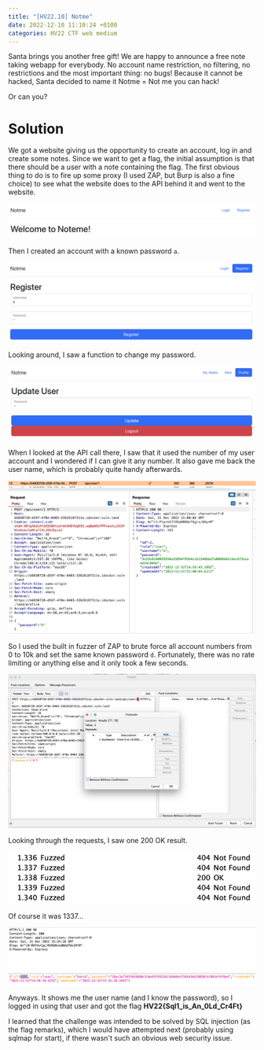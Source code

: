 ```yaml
---
title: "[HV22.10] Notme"
date: 2022-12-10 11:10:24 +0100
categories: HV22 CTF web medium
---
```


Santa brings you another free gift! We are happy to announce a free note taking webapp for everybody. No account name restriction, no filtering, no restrictions and the most important thing: no bugs! Because it cannot be hacked, Santa decided to name it Notme = Not me you can hack!

Or can you?

# Solution

We got a website giving us the opportunity to create an account, log in and create some notes. Since we want to get a flag, the initial assumption is that there should be a user with a note containing the flag. The first obvious thing to do is to fire up some proxy (I used ZAP, but Burp is also a fine choice) to see what the website does to the API behind it and went to the website.

![website](/assets/hv22/hv22_10_website.png)

Then I created an account with a known password `a`.

![registration](/assets/hv22/hv22_10_register.png)

Looking around, I saw a function to change my password.

![change password function](/assets/hv22/hv22_10_changepassword.png)

When I looked at the API call there, I saw that it used the number of my user account and I wondered if I can give it any number. It also gave me back the user name, which is probably quite handy afterwards.

![request](/assets/hv22/hv22_10_request.png)

So I used the built in fuzzer of ZAP to brute force all account numbers from 0 to 10k and set the same known password `d`. Fortunately, there was no rate limiting or anything else and it only took a few seconds.

![configuration of the fuzzer](/assets/hv22/hv22_10_fuzzer.png)

Looking through the requests, I saw one 200 OK result.

![results](/assets/hv22/hv22_10_200ok.png)

Of course it was 1337...

![response](/assets/hv22/hv22_10_response.png)

Anyways. It shows me the user name (and I know the password), so I logged in using that user and got the flag **HV22{Sql1_is_An_0Ld_Cr4Ft}**

I learned that the challenge was intended to be solved by SQL injection (as the flag remarks), which I would have attempted next (probably using sqlmap for start), if there wasn't such an obvious web security issue.
